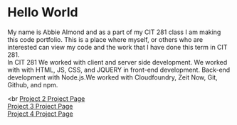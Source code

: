 # Hello World
My name is Abbie Almond and as a part of my CIT 281 class I am making this code portfolio.
This is a place where myself, or others who are interested can view my code and the work that I have done this term in CIT 281.
<br>
In CIT 281 We worked with client and server side development. We worked with with HTML, JS, CSS, and JQUERY in front-end development. Back-end development with Node.js.We worked with Cloudfoundry, Zeit Now, Git, Github, and npm.


<br
[Project 2 Project Page](https://uo-cit.github.io/p2-17S-aalmond/)
<br>
[Project 3 Project Page](https://uo-cit.github.io/p3-17s-aalmond/)
<br>
[Project 4 Project Page](https://uo-cit.github.io/p4-17s-aalmond/)
